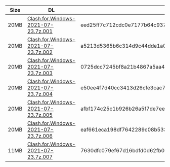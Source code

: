 |    Size   |     DL  | sha512sum |
|  ---  |  ---  |  ---  |
| 20MB | [Clash.for.Windows-2021-07-23.7z.001](https://cdn.jsdelivr.net/gh/appleians/cfw_m1@main/Clash.for.Windows-2021-07-23.7z.001) | eed25ff7c712cdc0e7177b64c937b21142d82cda04797fe5d9db02ce537eef7e50b2a23e7be33b417ec226351c075757156ef1426bde5ae30965ee638576dc3b |
| 20MB | [Clash.for.Windows-2021-07-23.7z.002](https://cdn.jsdelivr.net/gh/appleians/cfw_m1@main/Clash.for.Windows-2021-07-23.7z.002) | a5213d5365b6c314d9c44dde1a02b770472a53d162ce0aafc9afba58a8a7c578ece2e5da6d312fab8a41eb6b362ebcb5723daba3d22f31a4520193dc38bb275f |
| 20MB | [Clash.for.Windows-2021-07-23.7z.003](https://cdn.jsdelivr.net/gh/appleians/cfw_m1@main/Clash.for.Windows-2021-07-23.7z.003) | 0725dcc7245bf8a21b4867a5aa4b7b7b83baf2d88e01ed83e3b9a8a7463cadc1f33f4796299cdf4ee8d098876d25ada02fa9944b9b6b55da814fa7d664952e8b |
| 20MB | [Clash.for.Windows-2021-07-23.7z.004](https://cdn.jsdelivr.net/gh/appleians/cfw_m1@main/Clash.for.Windows-2021-07-23.7z.004) | e50ee4f7d40cc3413d26cfe3cac7090d96a05b7b3e08e3c89796dcc653c9ec74d5294d3fb0e477b5d1a263e3a96ab630355814594682233279cf7c4cbf27b931 |
| 20MB | [Clash.for.Windows-2021-07-23.7z.005](https://cdn.jsdelivr.net/gh/appleians/cfw_m1@main/Clash.for.Windows-2021-07-23.7z.005) | afbf174c25c1b926b26a5f7de7ee4b6529a91e2ab717a67cee89bbee3dea7e616d6e9ce7c1269bf715acf79bb36055abadb9f7e81767b9015612afbfeddb4574 |
| 20MB | [Clash.for.Windows-2021-07-23.7z.006](https://cdn.jsdelivr.net/gh/appleians/cfw_m1@main/Clash.for.Windows-2021-07-23.7z.006) | eaf661eca198df7642289c08b533600275795f4fadceb33422f888684c5adb5358c7ec273416a784dceb84abf791048ae2a8d2e39fcbab6fb348ce1ef74315a5 |
| 11MB | [Clash.for.Windows-2021-07-23.7z.007](https://cdn.jsdelivr.net/gh/appleians/cfw_m1@main/Clash.for.Windows-2021-07-23.7z.007) | 7630dfc079ef67d16bdfd0d62fb011793c17cb4c42348fc60b9d44177c87772d4a2f263259a6235f68d46da8e5d01a5a3cd4fcb485099030cd5510429cf90a37 |
